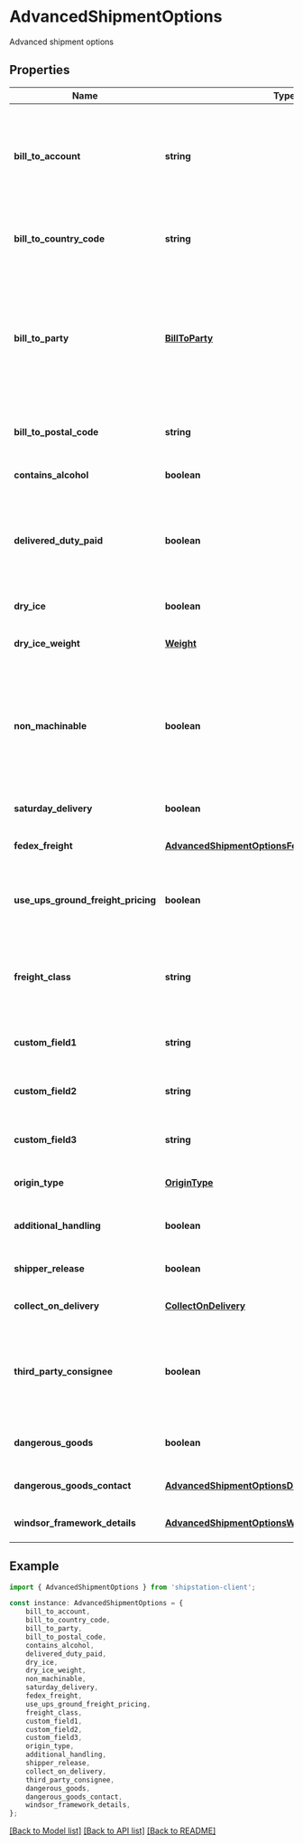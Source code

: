 # AdvancedShipmentOptions

Advanced shipment options

## Properties

Name | Type | Description | Notes
------------ | ------------- | ------------- | -------------
**bill_to_account** | **string** | This field is used to [bill shipping costs to a third party].  This field must be used in conjunction with the &#x60;bill_to_country_code&#x60;, &#x60;bill_to_party&#x60;, and &#x60;bill_to_postal_code&#x60; fields.  | [optional] [default to undefined]
**bill_to_country_code** | **string** | The two-letter [ISO 3166-1 country code](https://en.wikipedia.org/wiki/ISO_3166-1) of the third-party that is responsible for shipping costs.  | [optional] [default to undefined]
**bill_to_party** | [**BillToParty**](BillToParty.md) | Indicates whether to bill shipping costs to the recipient or to a third-party.  When billing to a third-party, the &#x60;bill_to_account&#x60;, &#x60;bill_to_country_code&#x60;, and &#x60;bill_to_postal_code&#x60; fields must also be set.  | [optional] [default to undefined]
**bill_to_postal_code** | **string** | The postal code of the third-party that is responsible for shipping costs.  | [optional] [default to undefined]
**contains_alcohol** | **boolean** | Indicates that the shipment contains alcohol. | [optional] [default to false]
**delivered_duty_paid** | **boolean** | Indicates that the shipper is paying the international delivery duties for this shipment.  This option is supported by UPS, FedEx, and DHL Express.  | [optional] [default to false]
**dry_ice** | **boolean** | Indicates if the shipment contain dry ice | [optional] [default to false]
**dry_ice_weight** | [**Weight**](Weight.md) | The weight of the dry ice in the shipment | [optional] [default to undefined]
**non_machinable** | **boolean** | Indicates that the package cannot be processed automatically because it is too large or irregularly shaped. This is primarily for USPS shipments.  See [Section 1.2 of the USPS parcel standards](https://pe.usps.com/text/dmm300/101.htm#ep1047495) for details.  | [optional] [default to false]
**saturday_delivery** | **boolean** | Enables Saturday delivery, if supported by the carrier. | [optional] [default to false]
**fedex_freight** | [**AdvancedShipmentOptionsFedexFreight**](AdvancedShipmentOptionsFedexFreight.md) |  | [optional] [default to undefined]
**use_ups_ground_freight_pricing** | **boolean** | Whether to use [UPS Ground Freight pricing] If enabled, then a &#x60;freight_class&#x60; must also be specified.  | [optional] [default to undefined]
**freight_class** | **string** | The National Motor Freight Traffic Association [freight class](http://www.nmfta.org/pages/nmfc?AspxAutoDetectCookieSupport&#x3D;1), such as \&quot;77.5\&quot;, \&quot;110\&quot;, or \&quot;250\&quot;.  | [optional] [default to undefined]
**custom_field1** | **string** | An arbitrary field that can be used to store information about the shipment.  | [optional] [default to undefined]
**custom_field2** | **string** | An arbitrary field that can be used to store information about the shipment.  | [optional] [default to undefined]
**custom_field3** | **string** | An arbitrary field that can be used to store information about the shipment.  | [optional] [default to undefined]
**origin_type** | [**OriginType**](OriginType.md) |  | [optional] [default to undefined]
**additional_handling** | **boolean** | Indicate to the carrier that this shipment requires additional handling.  | [optional] [default to undefined]
**shipper_release** | **boolean** |  | [optional] [default to undefined]
**collect_on_delivery** | [**CollectOnDelivery**](CollectOnDelivery.md) |  | [optional] [default to undefined]
**third_party_consignee** | **boolean** | Third Party Consignee option is a value-added service that allows the shipper to supply goods without commercial invoices being attached | [optional] [default to false]
**dangerous_goods** | **boolean** | Indicates if the Dangerous goods are present in the shipment | [optional] [default to false]
**dangerous_goods_contact** | [**AdvancedShipmentOptionsDangerousGoodsContact**](AdvancedShipmentOptionsDangerousGoodsContact.md) |  | [optional] [default to undefined]
**windsor_framework_details** | [**AdvancedShipmentOptionsWindsorFrameworkDetails**](AdvancedShipmentOptionsWindsorFrameworkDetails.md) |  | [optional] [default to undefined]

## Example

```typescript
import { AdvancedShipmentOptions } from 'shipstation-client';

const instance: AdvancedShipmentOptions = {
    bill_to_account,
    bill_to_country_code,
    bill_to_party,
    bill_to_postal_code,
    contains_alcohol,
    delivered_duty_paid,
    dry_ice,
    dry_ice_weight,
    non_machinable,
    saturday_delivery,
    fedex_freight,
    use_ups_ground_freight_pricing,
    freight_class,
    custom_field1,
    custom_field2,
    custom_field3,
    origin_type,
    additional_handling,
    shipper_release,
    collect_on_delivery,
    third_party_consignee,
    dangerous_goods,
    dangerous_goods_contact,
    windsor_framework_details,
};
```

[[Back to Model list]](../README.md#documentation-for-models) [[Back to API list]](../README.md#documentation-for-api-endpoints) [[Back to README]](../README.md)
